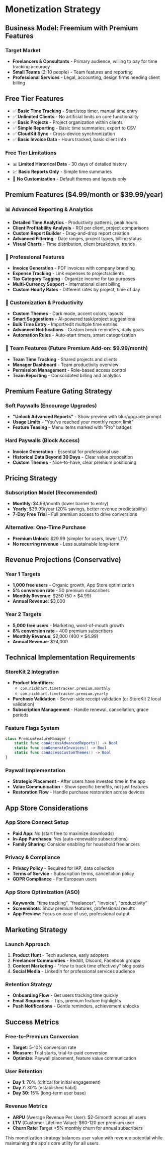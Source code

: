 # Monetization Strategy

## Business Model: Freemium with Premium Features

### Target Market
- **Freelancers & Consultants** - Primary audience, willing to pay for time tracking accuracy
- **Small Teams** (2-10 people) - Team features and reporting
- **Professional Services** - Legal, accounting, design firms needing client billing

## Free Tier Features
- ✅ **Basic Time Tracking** - Start/stop timer, manual time entry
- ✅ **Unlimited Clients** - No artificial limits on core functionality  
- ✅ **Basic Projects** - Project organization within clients
- ✅ **Simple Reporting** - Basic time summaries, export to CSV
- ✅ **CloudKit Sync** - Cross-device synchronization
- ✅ **Basic Invoice Data** - Hours tracked, basic client info

### Free Tier Limitations
- 📊 **Limited Historical Data** - 30 days of detailed history
- 📈 **Basic Reports Only** - Simple time summaries
- 🎨 **No Customization** - Default themes and layouts only

## Premium Features ($4.99/month or $39.99/year)

### 📊 Advanced Reporting & Analytics
- **Detailed Time Analytics** - Productivity patterns, peak hours
- **Client Profitability Analysis** - ROI per client, project comparisons  
- **Custom Report Builder** - Drag-and-drop report creation
- **Advanced Filtering** - Date ranges, project types, billing status
- **Visual Charts** - Time distribution, client breakdown, trends

### 💼 Professional Features  
- **Invoice Generation** - PDF invoices with company branding
- **Expense Tracking** - Link expenses to projects/clients
- **Tax Category Tagging** - Organize income for tax purposes
- **Multi-Currency Support** - International client billing
- **Custom Hourly Rates** - Different rates by project, time of day

### 🎨 Customization & Productivity
- **Custom Themes** - Dark mode, accent colors, layouts
- **Smart Suggestions** - AI-powered task/project suggestions
- **Bulk Time Entry** - Import/edit multiple time entries
- **Advanced Notifications** - Custom break reminders, daily goals
- **Automation Rules** - Auto-start timers, smart categorization

### 👥 Team Features (Future Premium Add-on: $9.99/month)
- **Team Time Tracking** - Shared projects and clients
- **Manager Dashboard** - Team productivity overview
- **Permission Management** - Role-based access control
- **Team Reporting** - Consolidated billing and analytics

## Premium Feature Gating Strategy

### Soft Paywalls (Encourage Upgrades)
- **"Unlock Advanced Reports"** - Show preview with blur/upgrade prompt
- **Usage Limits** - "You've reached your monthly report limit" 
- **Feature Teasing** - Menu items marked with "Pro" badges

### Hard Paywalls (Block Access)
- **Invoice Generation** - Essential for professional use
- **Historical Data Beyond 30 Days** - Clear value proposition
- **Custom Themes** - Nice-to-have, clear premium positioning

## Pricing Strategy

### Subscription Model (Recommended)
- **Monthly**: $4.99/month (lower barrier to entry)
- **Yearly**: $39.99/year (20% savings, better revenue predictability)
- **7-Day Free Trial** - Full premium access to drive conversions

### Alternative: One-Time Purchase
- **Premium Unlock**: $29.99 (simpler for users, lower LTV)
- **No recurring revenue** - Less sustainable long-term

## Revenue Projections (Conservative)

### Year 1 Targets
- **1,000 free users** - Organic growth, App Store optimization
- **5% conversion rate** - 50 premium subscribers  
- **Monthly Revenue**: $250 (50 × $4.99)
- **Annual Revenue**: $3,000

### Year 2 Targets  
- **5,000 free users** - Marketing, word-of-mouth growth
- **8% conversion rate** - 400 premium subscribers
- **Monthly Revenue**: $2,000 (400 × $4.99)  
- **Annual Revenue**: $24,000

## Technical Implementation Requirements

### StoreKit 2 Integration
- **Product Identifiers**:
  - `com.nickhart.timetracker.premium.monthly`
  - `com.nickhart.timetracker.premium.yearly`
- **Purchase Validation** - Server-side receipt validation (or StoreKit 2 local validation)
- **Subscription Management** - Handle renewal, cancellation, grace periods

### Feature Flags System
```swift
class PremiumFeatureManager {
    static func canAccessAdvancedReports() -> Bool
    static func canGenerateInvoices() -> Bool  
    static func canAccessCustomThemes() -> Bool
}
```

### Paywall Implementation
- **Strategic Placement** - After users have invested time in the app
- **Value Communication** - Show specific benefits, not just features
- **Restoration Flow** - Handle purchase restoration across devices

## App Store Considerations

### App Store Connect Setup
- **Paid App**: No (start free to maximize downloads)
- **In-App Purchases**: Yes (auto-renewable subscriptions)
- **Family Sharing**: Consider enabling for household freelancers

### Privacy & Compliance
- **Privacy Policy** - Required for IAP, data collection
- **Terms of Service** - Subscription terms, cancellation policy
- **GDPR Compliance** - For European users

### App Store Optimization (ASO)
- **Keywords**: "time tracking", "freelancer", "invoice", "productivity"
- **Screenshots**: Show premium features, professional results
- **App Preview**: Focus on ease of use, professional output

## Marketing Strategy

### Launch Approach
1. **Product Hunt** - Tech audience, early adopters
2. **Freelancer Communities** - Reddit, Discord, Facebook groups
3. **Content Marketing** - "How to track time effectively" blog posts
4. **Social Media** - LinkedIn for professional services audience

### Retention Strategy
- **Onboarding Flow** - Get users tracking time quickly
- **Email Sequences** - Tips, premium feature highlights
- **Push Notifications** - Gentle reminders, achievement unlocks

## Success Metrics

### Free-to-Premium Conversion
- **Target**: 5-10% conversion rate
- **Measure**: Trial starts, trial-to-paid conversion
- **Optimize**: Paywall placement, feature value communication

### User Retention
- **Day 1**: 70% (critical for initial engagement)
- **Day 7**: 30% (established habit)  
- **Day 30**: 15% (long-term user base)

### Revenue Metrics
- **ARPU** (Average Revenue Per User): $2-5/month across all users
- **LTV** (Customer Lifetime Value): $60-120 per premium user
- **Churn Rate**: Target <5% monthly churn for annual subscribers

This monetization strategy balances user value with revenue potential while maintaining the app's core utility for all users.